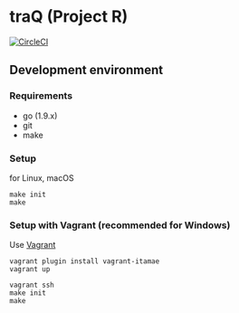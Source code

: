 # traQ (Project R)

[![CircleCI](https://circleci.com/gh/traPtitech/traQ.svg?style=svg)](https://circleci.com/gh/traPtitech/traQ)

## Development environment

### Requirements

- go (1.9.x)
- git
- make

### Setup

for Linux, macOS

```
make init
make
```

### Setup with Vagrant (recommended for Windows)

Use [Vagrant](https://www.vagrantup.com/downloads.html)

```
vagrant plugin install vagrant-itamae
vagrant up
```

```
vagrant ssh
make init
make
```
